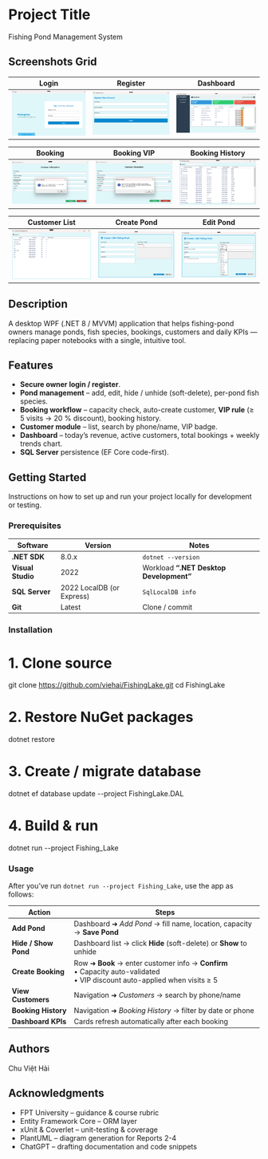 # Project Title

Fishing Pond Management System

## Screenshots Grid

| Login             | Register          | Dashboard          |
|:-----------------:|:-----------------:|:------------------:|
| <img src="images/login.png"   width="200"/> | <img src="images/register.png" width="200"/> | <img src="images/dashboard.png"  width="200"/> |

| Booking           | Booking VIP       | Booking History    |
|:-----------------:|:-----------------:|:------------------:|
| <img src="images/booking.png" width="200"/> | <img src="images/bookingVIP.png" width="200"/> | <img src="images/bookingHistory.png" width="200"/> |

| Customer List     | Create Pond       | Edit Pond          |
|:-----------------:|:-----------------:|:------------------:|
| <img src="images/customerList.png" width="200"/> | <img src="images/add.png" width="200"/>         | <img src="images/edit.png" width="200"/>       |

## Description

A desktop WPF (.NET 8 / MVVM) application that helps fishing-pond owners manage ponds, fish species, bookings, customers and daily KPIs — replacing paper notebooks with a single, intuitive tool.

## Features

- **Secure owner login / register**.
- **Pond management** – add, edit, hide / unhide (soft-delete), per-pond fish species.
- **Booking workflow** – capacity check, auto-create customer, **VIP rule** (≥ 5 visits → 20 % discount), booking history.
- **Customer module** – list, search by phone/name, VIP badge.
- **Dashboard** – today’s revenue, active customers, total bookings + weekly trends chart.
- **SQL Server** persistence (EF Core code-first).

## Getting Started

Instructions on how to set up and run your project locally for development or testing.

### Prerequisites
| Software | Version | Notes |
|----------|---------|-------|
| **.NET SDK** | 8.0.x | `dotnet --version` |
| **Visual Studio** | 2022 | Workload **“.NET Desktop Development”** |
| **SQL Server** | 2022 LocalDB (or Express) | `SqlLocalDB info` |
| **Git** | Latest | Clone / commit |

### Installation

# 1. Clone source
git clone https://github.com/viehai/FishingLake.git
cd FishingLake

# 2. Restore NuGet packages
dotnet restore

# 3. Create / migrate database
dotnet ef database update --project FishingLake.DAL

# 4. Build & run
dotnet run --project Fishing_Lake

### Usage
After you’ve run `dotnet run --project Fishing_Lake`, use the app as follows:

| Action | Steps |
| ------ | ----- |
| **Add Pond** | Dashboard ➜ *Add Pond* → fill name, location, capacity → **Save Pond** |
| **Hide / Show Pond** | Dashboard list → click **Hide** (soft-delete) or **Show** to unhide |
| **Create Booking** | Row ➜ **Book** → enter customer info → **Confirm**<br/>• Capacity auto-validated<br/>• VIP discount auto-applied when visits ≥ 5 |
| **View Customers** | Navigation ➜ *Customers* → search by phone/name |
| **Booking History** | Navigation ➜ *Booking History* → filter by date or phone |
| **Dashboard KPIs** | Cards refresh automatically after each booking |



## Authors

Chu Việt Hải

## Acknowledgments

- FPT University – guidance & course rubric  
- Entity Framework Core – ORM layer  
- xUnit & Coverlet – unit-testing & coverage  
- PlantUML – diagram generation for Reports 2-4
- ChatGPT – drafting documentation and code snippets
